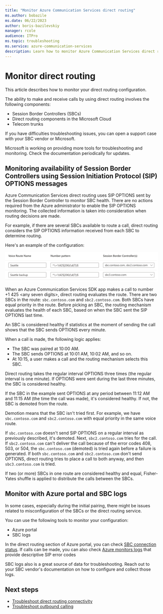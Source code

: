 ```yaml
---
title: "Monitor Azure Communication Services direct routing"
ms.author: bobazile
ms.date: 06/22/2023
author: boris-bazilevskiy
manager: rcole
audience: ITPro
ms.topic: troubleshooting
ms.service: azure-communication-services
description: Learn how to monitor Azure Communication Services direct routing configuration, including Session Border Controllers, cloud components, and Telecom trunks.
---
```


# Monitor direct routing

This article describes how to monitor your direct routing configuration.

The ability to make and receive calls by using direct routing involves the following components:

- Session Border Controllers (SBCs)
- Direct routing components in the Microsoft Cloud
- Telecom trunks

If you have difficulties troubleshooting issues, you can open a support case with your SBC vendor or Microsoft.

Microsoft is working on providing more tools for troubleshooting and monitoring. Check the documentation periodically for updates.

## Monitoring availability of Session Border Controllers using Session Initiation Protocol (SIP) OPTIONS messages

Azure Communication Services direct routing uses SIP OPTIONS sent by the Session Border Controller to monitor SBC health. There are no actions required from the Azure administrator to enable the SIP OPTIONS monitoring. The collected information is taken into consideration when routing decisions are made.

For example, if there are several SBCs available to route a call, direct routing considers the SIP OPTIONS information received from each SBC to determine routing.

Here's an example of the configuration:

![[Screenshot showing SIP options configuration example.](../../media/monitoring-troubleshooting-telephony/sip-options-config-routing.png)](../../media/monitoring-troubleshooting-telephony/sip-options-config-routing.png#lightbox)

When an Azure Communication Services SDK app makes a call to number +1 425 \<any seven digits>, direct routing evaluates the route. There are two SBCs in the route: `sbc.contoso.com` and `sbc2.contoso.com`. Both SBCs have equal priority in the route. Before picking an SBC, the routing mechanism evaluates the health of each SBC, based on when the SBC sent the SIP OPTIONS last time.

An SBC is considered healthy if statistics at the moment of sending the call shows that the SBC sends OPTIONS every minute.  

When a call is made, the following logic applies:

- The SBC was paired at 10:00 AM.  
- The SBC sends OPTIONS at 10:01 AM, 10:02 AM, and so on.  
- At 10:15, a user makes a call and the routing mechanism selects this SBC.

Direct routing takes the regular interval OPTIONS three times (the regular interval is one minute). If OPTIONS were sent during the last three minutes, the SBC is considered healthy.

If the SBC in the example sent OPTIONS at any period between 11:12 AM and 11:15 AM (the time the call was made), it's considered healthy. If not, the SBC is demoted from the route.

Demotion means that the SBC isn't tried first. For example, we have `sbc.contoso.com` and `sbc2.contoso.com` with equal priority in the same voice route.  

If `sbc.contoso.com` doesn't send SIP OPTIONS on a regular interval as previously described, it's demoted. Next, `sbc2.contoso.com` tries for the call. If `sbc2.contoso.com` can't deliver the call because of the error codes 408, 503, or 504, the `sbc.contoso.com` (demoted) is tried again before a failure is generated. 
If both `sbc.contoso.com` and `sbc2.contoso.com` don't send OPTIONS, direct routing tries to place a call to both anyway, and then `sbc3.contoso.com` is tried.

If two (or more) SBCs in one route are considered healthy and equal, Fisher-Yates shuffle is applied to distribute the calls between the SBCs.

## Monitor with Azure portal and SBC logs

In some cases, especially during the initial pairing, there might be issues related to misconfiguration of the SBCs or the direct routing service.

You can use the following tools to monitor your configuration:  

- Azure portal
- SBC logs

In the direct routing section of Azure portal, you can check [SBC connection status](../direct-routing-provisioning.md#session-border-controller-connection-status).
If calls can be made, you can also check [Azure monitors logs](../../analytics/logs/voice-and-video-logs.md) that provide descriptive SIP error codes

SBC logs also is a great source of data for troubleshooting. Reach out to your SBC vendor's documentation on how to configure and collect those logs.

## Next steps

- [Troubleshoot direct routing connectivity](./troubleshoot-tls-certificate-sip-options.md)
- [Troubleshoot outbound calling](./troubleshoot-outbound-calls.md)